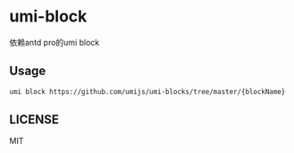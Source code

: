 # umi-block

依赖antd pro的umi block

## Usage

```sh
umi block https://github.com/umijs/umi-blocks/tree/master/{blockName}
```

## LICENSE

MIT
